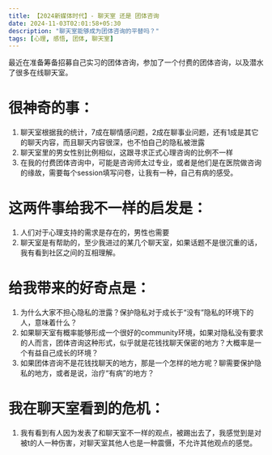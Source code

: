 ```yaml
---
title: 【2024新媒体时代】- 聊天室 还是 团体咨询
date: 2024-11-03T02:01:58+05:30
description: "聊天室能够成为团体咨询的平替吗？"
tags: [心理, 感悟, 团体, 聊天室]
---
```


最近在准备筹备招募自己实习的团体咨询，参加了一个付费的团体咨询，以及潜水了很多在线聊天室。

# 很神奇的事：

1. 聊天室根据我的统计，7成在聊情感问题，2成在聊事业问题，还有1成是其它的聊天内容，而且聊天内容很深，也不怕自己的隐私被泄露
2. 聊天室里的男女性别比例相似，这跟寻求正式心理咨询的比例不一样
3. 在我的付费团体咨询中，可能是咨询师太过专业，或者是他们是在医院做咨询的缘故，需要每个session填写问卷，让我有一种，自己有病的感受。


# 这两件事给我不一样的启发是：
1. 人们对于心理支持的需求是存在的，男性也需要
2. 聊天室是有帮助的，至少我进过的某几个聊天室，如果话题不是很沉重的话，我有看到社区之间的互相理解。


# 给我带来的好奇点是：
1. 为什么大家不担心隐私的泄露？保护隐私对于成长于“没有”隐私的环境下的人，意味着什么？
2. 如果聊天室有概率能够形成一个很好的community环境，如果对隐私没有要求的人而言，团体咨询这种形式，似乎就是花钱找聊天保密的地方？大概率是一个有益自己成长的环境？
3. 如果团体咨询不是花钱找聊天的地方，那是一个怎样的地方呢？聊需要保护隐私的地方，或者是说，治疗“有病”的地方？


# 我在聊天室看到的危机：
1. 我有看到有人因为发表了和聊天室不一样的观点，被踢出去了，我感觉到是对被t的人一种伤害，对聊天室其他人也是一种震慑，不允许其他观点的感觉。






